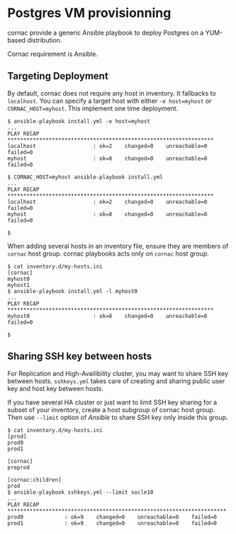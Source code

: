 # Postgres VM provisionning


cornac provide a generic Ansible playbook to deploy Postgres on a YUM-based
distribution.

Cornac requirement is Ansible.


## Targeting Deployment

By default, cornac does not require any host in inventory. It fallbacks to
`localhost`. You can specify a target host with either `-e host=myhost` or
`CORNAC_HOST=myhost`. This implement one time deployment.

``` console
$ ansible-playbook install.yml -e host=myhost
...
PLAY RECAP *****************************************************************
localhost                  : ok=2    changed=0    unreachable=0    failed=0
myhost                     : ok=8    changed=0    unreachable=0    failed=0

$ CORNAC_HOST=myhost ansible-playbook install.yml
...
PLAY RECAP *****************************************************************
localhost                  : ok=2    changed=0    unreachable=0    failed=0
myhost                     : ok=8    changed=0    unreachable=0    failed=0

$
```

When adding several hosts in an inventory file, ensure they are members of
`cornac` host group. cornac playbooks acts only on `cornac` host group.

``` console
$ cat inventory.d/my-hosts.ini
[cornac]
myhost0
myhost1
$ ansible-playbook install.yml -l myhost0
...
PLAY RECAP *****************************************************************
myhost0                    : ok=8    changed=0    unreachable=0    failed=0

$
```


## Sharing SSH key between hosts

For Replication and High-Availibility cluster, you may want to share SSH key
between hosts. `sshkeys.yml` takes care of creating and sharing public user key
and host key between hosts.

If you have several HA cluster or just want to limit SSH key sharing for a
subset of your inventory, create a host subgroup of cornac host group. Then use
`--limit` option of *Ansible* to share SSH key only inside this group.


``` console
$ cat inventory.d/my-hosts.ini
[prod]
prod0
prod1

[cornac]
preprod

[cornac:children]
prod
$ ansible-playbook sshkeys.yml --limit socle10
...
PLAY RECAP *********************************************************************
prod0             : ok=9    changed=0    unreachable=0    failed=0
prod1             : ok=9    changed=0    unreachable=0    failed=0

```
